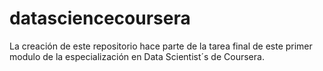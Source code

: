 # datasciencecoursera
La creación de este repositorio hace parte de la tarea final de este primer modulo de la especialización en Data Scientist´s de Coursera.
